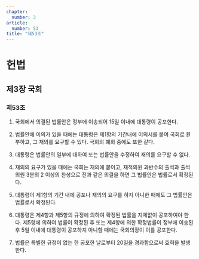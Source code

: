 ```yaml
---
chapter:
  number: 3
article:
  number: 53
title: "제53조"
---
```

# 헌법

## 제3장 국회

### 제53조

1. 국회에서 의결된 법률안은 정부에 이송되어 15일 이내에 대통령이 공포한다.

2. 법률안에 이의가 있을 때에는 대통령은 제1항의 기간내에 이의서를 붙여 국회로 환부하고, 그 재의를 요구할 수 있다. 국회의 폐회 중에도 또한 같다.

3. 대통령은 법률안의 일부에 대하여 또는 법률안을 수정하여 재의를 요구할 수 없다.

4. 재의의 요구가 있을 때에는 국회는 재의에 붙이고, 재적의원 과반수의 출석과 출석의원 3분의 2 이상의 찬성으로 전과 같은 의결을 하면 그 법률안은 법률로서 확정된다.

5. 대통령이 제1항의 기간 내에 공포나 재의의 요구를 하지 아니한 때에도 그 법률안은 법률로서 확정된다.

6. 대통령은 제4항과 제5항의 규정에 의하여 확정된 법률을 지체없이 공포하여야 한다. 제5항에 의하여 법률이 확정된 후 또는 제4항에 의한 확정법률이 정부에 이송된 후 5일 이내에 대통령이 공포하지 아니할 때에는 국회의장이 이를 공포한다.

7. 법률은 특별한 규정이 없는 한 공포한 날로부터 20일을 경과함으로써 효력을 발생한다.
